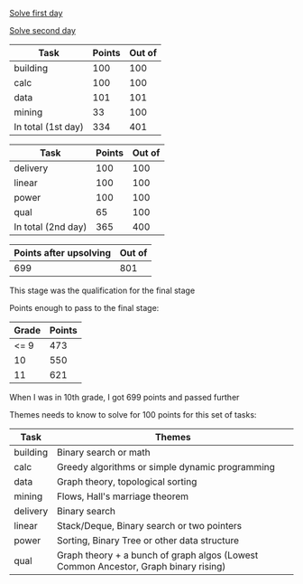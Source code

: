 [Solve first day](https://contest.yandex.ru/roiarchive/contest/4154/enter/)

[Solve second day](https://contest.yandex.ru/roiarchive/contest/4155/enter/)

Task | Points | Out of
--- | --- | ---
building | 100 | 100
calc | 100 | 100
data | 101 | 101
mining  | 33 | 100
In total (1st day) | 334 | 401

Task | Points | Out of
--- | --- | ---
delivery | 100 | 100
linear | 100 | 100
power | 100 | 100
qual  | 65 | 100
In total (2nd day) | 365 | 400

Points after upsolving | Out of
--- | ---
699 | 801

This stage was the qualification for the final stage

Points enough to pass to the final stage:

Grade | Points
--- | ---
<= 9 | 473
10 | 550
11 | 621

When I was in 10th grade, I got 699 points and passed further

Themes needs to know to solve for 100 points for this set of tasks:

Task | Themes
--- | ---
building | Binary search or math
calc | Greedy algorithms or simple dynamic programming
data | Graph theory, topological sorting
mining | Flows, Hall's marriage theorem
delivery | Binary search
linear | Stack/Deque, Binary search or two pointers
power | Sorting, Binary Tree or other data structure
qual  | Graph theory + a bunch of graph algos (Lowest Common Ancestor, Graph binary rising)
